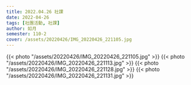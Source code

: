 ```yaml
---
title: 2022.04.26 社課
date: 2022-04-26
tags: [社團活動, 社課]
author: 如月
semester: 110-2
cover: /assets/20220426/IMG_20220426_221105.jpg
---
```


{{< photo "/assets/20220426/IMG_20220426_221105.jpg" >}} {{< photo "/assets/20220426/IMG_20220426_221113.jpg" >}}
{{< photo "/assets/20220426/IMG_20220426_221128.jpg" >}} {{< photo "/assets/20220426/IMG_20220426_221131.jpg" >}}
